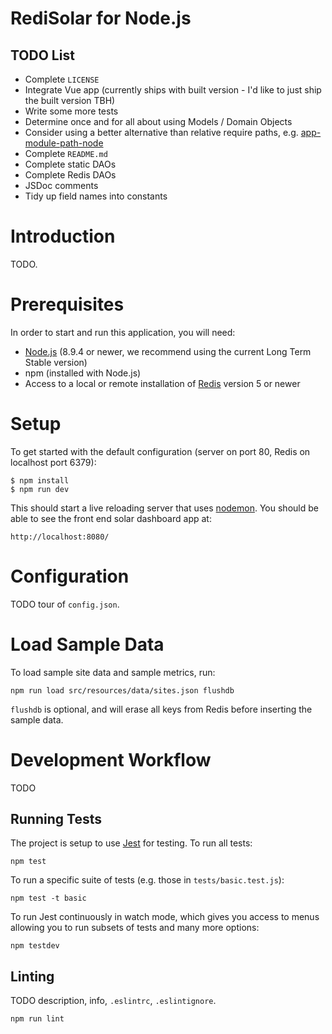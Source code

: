# RediSolar for Node.js

## TODO List

* Complete `LICENSE`
* Integrate Vue app (currently ships with built version - I'd like to just ship the built version TBH)
* Write some more tests
* Determine once and for all about using Models / Domain Objects
* Consider using a better alternative than relative require paths, e.g. [app-module-path-node](https://www.npmjs.com/package/app-module-path-node)
* Complete `README.md`
* Complete static DAOs
* Complete Redis DAOs
* JSDoc comments
* Tidy up field names into constants

# Introduction

TODO.

# Prerequisites

In order to start and run this application, you will need:

* [Node.js](https://nodejs.org/en/download/) (8.9.4 or newer, we recommend using the current Long Term Stable version)
* npm (installed with Node.js)
* Access to a local or remote installation of [Redis](https://redis.io/download) version 5 or newer

# Setup

To get started with the default configuration (server on port 80, Redis on localhost port 6379):

```
$ npm install
$ npm run dev
```

This should start a live reloading server that uses [nodemon](https://www.npmjs.com/package/nodemon).  You should be able to see the front end solar dashboard app at: 

```
http://localhost:8080/
```

# Configuration 

TODO tour of `config.json`.

# Load Sample Data

To load sample site data and sample metrics, run:

```
npm run load src/resources/data/sites.json flushdb
```

`flushdb` is optional, and will erase all keys from Redis before inserting the sample data.

# Development Workflow

TODO

## Running Tests

The project is setup to use [Jest](https://jestjs.io/en/) for testing.  To run all tests:

```
npm test
```

To run a specific suite of tests (e.g. those in `tests/basic.test.js`):

```
npm test -t basic
```

To run Jest continuously in watch mode, which gives you access to menus allowing you to run 
subsets of tests and many more options:

```
npm testdev
```

## Linting

TODO description, info, `.eslintrc`, `.eslintignore`.

```
npm run lint
```
